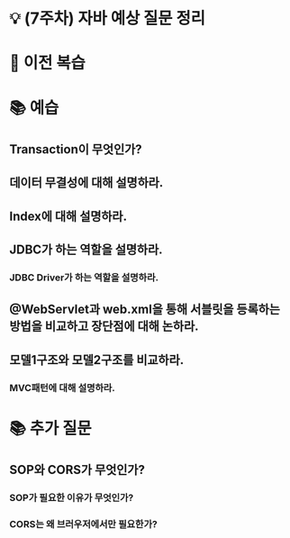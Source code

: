 # 💡 (7주차) 자바 예상 질문 정리

# 📜 이전 복습

# 📚 예습
## Transaction이 무엇인가?

## 데이터 무결성에 대해 설명하라.

## Index에 대해 설명하라.

##  JDBC가 하는 역할을 설명하라.

### JDBC Driver가 하는 역할을 설명하라.

## @WebServlet과 web.xml을 통해 서블릿을 등록하는 방법을 비교하고 장단점에 대해 논하라.

## 모델1구조와 모델2구조를 비교하라.

### MVC패턴에 대해 설명하라.

# 📚 추가 질문

## SOP와 CORS가 무엇인가?

### SOP가 필요한 이유가 무엇인가?

### CORS는 왜 브러우저에서만 필요한가?


